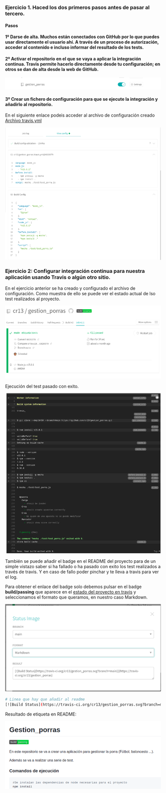 ### Ejercicio 1. Haced los dos primeros pasos antes de pasar al tercero.

#### Pasos 
#### 1º Darse de alta. Muchos están conectados con GitHub por lo que puedes usar directamente el usuario ahí. A través de un proceso de autorización, acceder al contenido e incluso informar del resultado de los tests.

#### 2º  Activar el repositorio en el que se vaya a aplicar la integración continua. Travis permite hacerlo directamente desde tu configuración; en otros se dan de alta desde la web de GitHub.

![Activar travis en repositorio](img/t2/activate_travis_gestion_porras.png)

#### 3º  Crear un fichero de configuración para que se ejecute la integración y añadirlo al repositorio.

En el siguiente enlace podeis acceder al archivo de configuración creado [Archivo travis.yml](https://github.com/cr13/gestion_porras/blob/main/.travis.yml)

![Configuración travis](img/t2/config_travis.png)

### Ejercicio 2: Configurar integración continua para nuestra aplicación usando Travis o algún otro sitio.

<a name="Estado_de_travis"></a>
En el ejercicio anterior se ha creado y configurado el archivo de configuración. Como muestra de ello se puede ver el estado actual de lso test realizados al proyecto.

![Estado de travis](img/t2/test_travis_state.png)

Ejecución del test pasado con exito.

![Test travis superado](img/t2/test_travis.png)

También se puede añadir el badge en el README del proyecto para de un simple vistazo saber si ha fallado o ha pasado con exito los test realizados a través de travis. Y en caso de fallo poder pinchar y te lleva a travis para ver el log.

Para obtener el enlace del badge solo debemos pulsar en el badge **build/passing** que aparece en el [estado del proyecto en travis](#Estado_de_travis) y seleccionamos el formato que queramos, en nuestro caso Markdown.

![Obtener badge travis](img/t2/obtener_etiq_travis.png)


```bash
# Linea que hay que añadir al readme
[![Build Status](https://travis-ci.org/cr13/gestion_porras.svg?branch=main)](https://travis-ci.org/cr13/gestion_porras)

```

Resultado de etiqueta en README:

![Etiqueta de estado de test realizados por travis](img/t2/etiqueta_travis.png)
